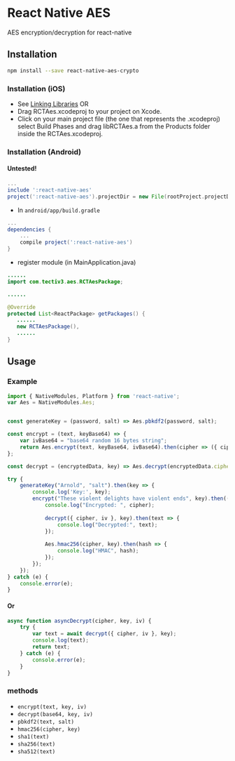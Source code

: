 # React Native AES

AES encryption/decryption for react-native

## Installation
```sh
npm install --save react-native-aes-crypto
```
### Installation (iOS)
* See [Linking Libraries](http://facebook.github.io/react-native/docs/linking-libraries-ios.html)
OR
* Drag RCTAes.xcodeproj to your project on Xcode.
* Click on your main project file (the one that represents the .xcodeproj) select Build Phases and drag libRCTAes.a from the Products folder inside the RCTAes.xcodeproj.

### Installation (Android)
#### Untested!
```gradle
...
include ':react-native-aes'
project(':react-native-aes').projectDir = new File(rootProject.projectDir, '../node_modules/react-native-aes/android/RCTAes')
```

* In `android/app/build.gradle`

```gradle
...
dependencies {
    ...
    compile project(':react-native-aes')
}
```

* register module (in MainApplication.java)

```java
......
import com.tectiv3.aes.RCTAesPackage;

......

@Override
protected List<ReactPackage> getPackages() {
   ......
   new RCTAesPackage(),
   ......
}
```

## Usage

### Example

```js
import { NativeModules, Platform } from 'react-native';
var Aes = NativeModules.Aes;


const generateKey = (password, salt) => Aes.pbkdf2(password, salt);

const encrypt = (text, keyBase64) => {
    var ivBase64 = "base64 random 16 bytes string";
    return Aes.encrypt(text, keyBase64, ivBase64).then(cipher => ({ cipher, iv: ivBase64 }));
};

const decrypt = (encryptedData, key) => Aes.decrypt(encryptedData.cipher, key, encryptedData.iv);

try {
    generateKey("Arnold", "salt").then(key => {
        console.log('Key:', key);
        encrypt("These violent delights have violent ends", key).then(({cipher, iv}) => {
            console.log("Encrypted: ", cipher);
            
            decrypt({ cipher, iv }, key).then(text => {
                console.log("Decrypted:", text);
            });
            
            Aes.hmac256(cipher, key).then(hash => {
                console.log("HMAC", hash);
            });
        });
    });
} catch (e) {
    console.error(e);
}
```

#### Or

```js
async function asyncDecrypt(cipher, key, iv) {
    try {
        var text = await decrypt({ cipher, iv }, key);
        console.log(text);
        return text;
    } catch (e) {
        console.error(e);
    }
}
```

### methods

- `encrypt(text, key, iv)`
- `decrypt(base64, key, iv)`
- `pbkdf2(text, salt)`
- `hmac256(cipher, key)`
- `sha1(text)`
- `sha256(text)`
- `sha512(text)`
